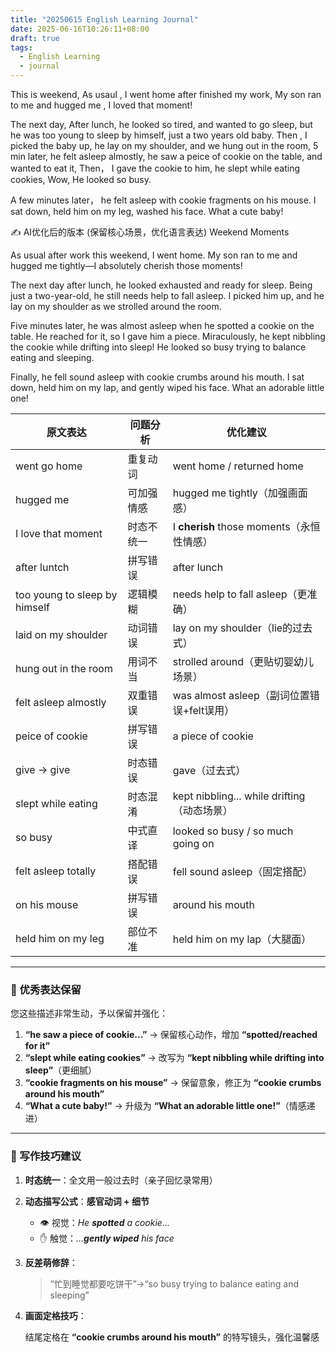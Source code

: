 ```yaml
---
title: "20250615 English Learning Journal"
date: 2025-06-16T10:26:11+08:00
draft: true
tags:
  - English Learning
  - journal
---
```


This is weekend, As usaul , I went home after finished my work, My son ran to me and hugged me , I loved that moment! 

The next day, After lunch, he looked so tired, and wanted to go sleep, but he was too young to sleep by himself, just a two years old baby. Then , I picked the baby up, he lay on my shoulder, and we hung out in the room,  5 min later, he felt asleep almostly, he saw a peice of cookie on the table, and wanted to eat it, Then， I gave the cookie to him, he slept while eating cookies, Wow, He looked so busy. 

A few minutes later， he felt asleep with cookie fragments on his mouse. I sat down, held him on my leg, washed his face. What a cute baby! 


✍️ AI优化后的版本
(保留核心场景，优化语言表达)
Weekend Moments

As usual after work this weekend, I went home. My son ran to me and hugged me tightly—I absolutely cherish those moments!

The next day after lunch, he looked exhausted and ready for sleep. Being just a two-year-old, he still needs help to fall asleep. I picked him up, and he lay on my shoulder as we strolled around the room.

Five minutes later, he was almost asleep when he spotted a cookie on the table. He reached for it, so I gave him a piece. Miraculously, he kept nibbling the cookie while drifting into sleep! He looked so busy trying to balance eating and sleeping.

Finally, he fell sound asleep with cookie crumbs around his mouth. I sat down, held him on my lap, and gently wiped his face. What an adorable little one!


| **原文表达** | **问题分析** | **优化建议** |
| --- | --- | --- |
| went go home | 重复动词 | went home / returned home |
| hugged me | 可加强情感 | hugged me tightly（加强画面感） |
| I love that moment | 时态不统一 | I **cherish** those moments（永恒性情感） |
| after luntch | 拼写错误 | after lunch |
| too young to sleep by himself | 逻辑模糊 | needs help to fall asleep（更准确） |
| laid on my shoulder | 动词错误 | lay on my shoulder（lie的过去式） |
| hung out in the room | 用词不当 | strolled around（更贴切婴幼儿场景） |
| felt asleep almostly | 双重错误 | was almost asleep（副词位置错误+felt误用） |
| peice of cookie | 拼写错误 | a piece of cookie |
| give → give | 时态错误 | gave（过去式） |
| slept while eating | 时态混淆 | kept nibbling... while drifting（动态场景） |
| so busy | 中式直译 | looked so busy / so much going on |
| felt asleep totally | 搭配错误 | fell sound asleep（固定搭配） |
| on his mouse | 拼写错误 | around his mouth |
| held him on my leg | 部位不准 | held him on my lap（大腿面） |

---

### **🌟 优秀表达保留**

您这些描述非常生动，予以保留并强化：

1. **“he saw a piece of cookie...”** → 保留核心动作，增加 **“spotted/reached for it”**
2. **“slept while eating cookies”** → 改写为 **“kept nibbling while drifting into sleep”**（更细腻）
3. **“cookie fragments on his mouse”** → 保留意象，修正为 **“cookie crumbs around his mouth”**
4. **“What a cute baby!”** → 升级为 **“What an adorable little one!”**（情感递进）

---

### **📝 写作技巧建议**

1. **时态统一**：全文用一般过去时（亲子回忆录常用）
2. **动态描写公式**：**感官动词 + 细节**
    - 👁️ 视觉：*He **spotted** a cookie...*
    - ✋ 触觉：*...**gently wiped** his face*
3. **反差萌修辞**：
    
    > “忙到睡觉都要吃饼干”→“so busy trying to balance eating and sleeping”
    > 
4. **画面定格技巧**：
    
    结尾定格在 **“cookie crumbs around his mouth”** 的特写镜头，强化温馨感
    